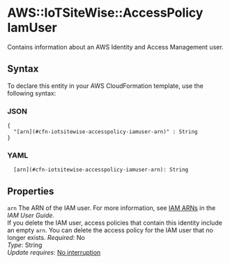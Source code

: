 # AWS::IoTSiteWise::AccessPolicy IamUser<a name="aws-properties-iotsitewise-accesspolicy-iamuser"></a>

Contains information about an AWS Identity and Access Management user\.

## Syntax<a name="aws-properties-iotsitewise-accesspolicy-iamuser-syntax"></a>

To declare this entity in your AWS CloudFormation template, use the following syntax:

### JSON<a name="aws-properties-iotsitewise-accesspolicy-iamuser-syntax.json"></a>

```
{
  "[arn](#cfn-iotsitewise-accesspolicy-iamuser-arn)" : String
}
```

### YAML<a name="aws-properties-iotsitewise-accesspolicy-iamuser-syntax.yaml"></a>

```
  [arn](#cfn-iotsitewise-accesspolicy-iamuser-arn): String
```

## Properties<a name="aws-properties-iotsitewise-accesspolicy-iamuser-properties"></a>

`arn` <a name="cfn-iotsitewise-accesspolicy-iamuser-arn"></a>
The ARN of the IAM user\. For more information, see [IAM ARNs](https://docs.aws.amazon.com/IAM/latest/UserGuide/reference_identifiers.html) in the _IAM User Guide_\.  
If you delete the IAM user, access policies that contain this identity include an empty `arn`\. You can delete the access policy for the IAM user that no longer exists\.
_Required_: No  
_Type_: String  
_Update requires_: [No interruption](https://docs.aws.amazon.com/AWSCloudFormation/latest/UserGuide/using-cfn-updating-stacks-update-behaviors.html#update-no-interrupt)
